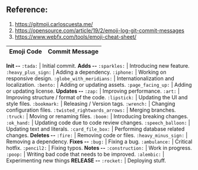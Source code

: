## Reference:
1. https://gitmoji.carloscuesta.me/
2. https://opensource.com/article/19/2/emoji-log-git-commit-messages
3. https://www.webfx.com/tools/emoji-cheat-sheet/

Emoji Code  | Commit Message
---|---
**Init --**
`:tada:` | Initial commit.
**Adds --**
`:sparkles:`  | Introducing new feature.
`:heavy_plus_sign:`  | Adding a dependency.
`:iphone:` | Working on responsive design.
`:globe_with_meridians:` | Internationalization and localization.
`:bento:` | Adding or updating assets.
`:page_facing_up:` | Adding or updating license.
**Updates --**
`:zap:` | Improving performance.
`:art:` | Improving structure / format of the code.
`:lipstick:` | Updating the UI and style files.
`:bookmark:` | Releasing / Version tags.
`:wrench:` | Changing configuration files.
`:twisted_rightwards_arrows:` | Merging branches.
`:truck:` | Moving or renaming files.
`:boom:` | Introducing breaking changes.
`:ok_hand:` | Updating code due to code review changes.
`:speech_balloon:` | Updating text and literals.
`:card_file_box:` | Performing database related changes.
**Deletes --**
`:fire:` | Removing code or files.
`:heavy_minus_sign:` | Removing a dependency.
**Fixes --**
`:bug:` | Fixing a bug.
`:ambulance:` | Critical hotfix.
`:pencil2:` | Fixing typos.
**Notes --**
`:construction:` | Work in progress.
`:poop:` | Writing bad code that needs to be improved.
`:alembic:` | Experimenting new things
**RELEASE --**
`:rocket:` | Deploying stuff.
